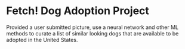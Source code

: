 # Fetch! Dog Adoption Project

Provided a user submitted picture, use a neural network and other ML methods to curate a list of similar looking dogs that are available to be adopted in the United States. 
